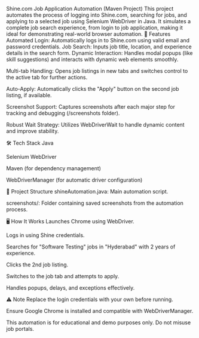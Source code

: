 Shine.com Job Application Automation (Maven Project)
This project automates the process of logging into Shine.com, searching for jobs, and applying to a selected job using Selenium WebDriver in Java. It simulates a complete job search experience, from login to job application, making it ideal for demonstrating real-world browser automation.
📌 Features
Automated Login: Automatically logs in to Shine.com using valid email and password credentials.
Job Search: Inputs job title, location, and experience details in the search form.
Dynamic Interaction: Handles modal popups (like skill suggestions) and interacts with dynamic web elements smoothly.

Multi-tab Handling: Opens job listings in new tabs and switches control to the active tab for further actions.

Auto-Apply: Automatically clicks the "Apply" button on the second job listing, if available.

Screenshot Support: Captures screenshots after each major step for tracking and debugging (/screenshots folder).

Robust Wait Strategy: Utilizes WebDriverWait to handle dynamic content and improve stability.

🛠️ Tech Stack
Java

Selenium WebDriver

Maven (for dependency management)

WebDriverManager (for automatic driver configuration)

📂 Project Structure
shineAutomation.java: Main automation script.

screenshots/: Folder containing saved screenshots from the automation process.

🖥️ How It Works
Launches Chrome using WebDriver.

Logs in using Shine credentials.

Searches for "Software Testing" jobs in "Hyderabad" with 2 years of experience.

Clicks the 2nd job listing.

Switches to the job tab and attempts to apply.

Handles popups, delays, and exceptions effectively.

⚠️ Note
Replace the login credentials with your own before running.

Ensure Google Chrome is installed and compatible with WebDriverManager.

This automation is for educational and demo purposes only. Do not misuse job portals.
